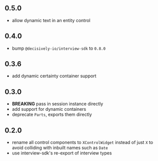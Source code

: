 ## 0.5.0

- allow dynamic text in an entity control

## 0.4.0

- bump `@decisively-io/interview-sdk` to `0.8.0`

## 0.3.6

- add dynamic certainty container support

## 0.3.0

- **BREAKING** pass in session instance directly
- add support for dynamic containers
- deprecate `Parts`, exports them directly

## 0.2.0

- rename all control components to `XControlWidget` instead of just `X` to avoid colliding with inbuilt names such as `Date`
- use interview-sdk's re-export of interview types